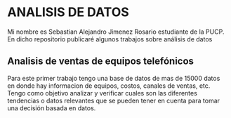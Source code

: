 # ANALISIS DE DATOS

Mi nombre es Sebastian Alejandro Jimenez Rosario estudiante de la PUCP. En dicho repositorio publicaré algunos trabajos sobre análisis de datos

## Analisis de ventas de equipos telefónicos
Para este primer trabajo tengo una base de datos de mas de 15000 datos en donde hay informacion de equipos, costos, canales de ventas, etc.
Tengo como objetivo analizar y verificar cuales son las diferentes tendencias o datos relevantes que se pueden tener en cuenta para tomar una decisión basada en datos.
